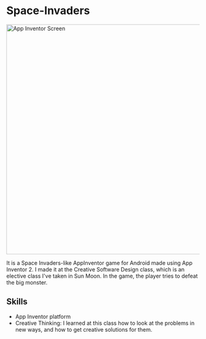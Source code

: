 # Space-Invaders

<img src="https://lh3.googleusercontent.com/61F3euhUqzamH2DDIyk6sPF8oLeXyLKZ0j_kIIEUCP1iNqYgKNqJU95rBYECxz-mwXSJUspK0zUqkHXoqKZOSQgNisbYnUyYWrLEyD8pxkCGkumpESEK3WZh1GXvrzx8bu91KH2rASBz-U9M7VyTd1kWu1NhxvVaVGmmmPM2g6dRgjwpxKptWRLRIRT2Z61InDiYYXx3wEp16cjztDwH4k4I7ByheBdmVAeOZXG4mbLD4mm6lZ_R4sJd1H7Jd60dSuPfy-I_fVqJbJUVortSSbDepxy5s6aVnOOjcww8xPacpSHK1GPAFyIaJdybIAB9ONPpfnOANQaSWyAlf5NX-Qa5IWMeZLCwC6NryJu4EPhljPYk9XijFm_YR54ueJ_mL6IJ8pUPUU3dg2yM9-n1Ebojp-5BLlgNpropbiWCe1xerm_7mGYvReu2OycxkvUQ1yOgbSaowUVYyzTizFTIaKkTXI2ZhByvgZFqMPKiFNAOtiNd2JU_4Hh06X_0C7lJ9GLdF_Yzj5i_ab8UVluroJ_4gQazLBxo_VdUeViN0Ro9lrGAqJK2E36kRONlaLMzBDKQJZx0cw0KoPkK_hzLIoEyuUqyBsFhFXrdMJZNOH_fbmTGRj-oXaw1dZkR0BmZuWh0p76IfjXSvk_VMmb1nImsvOyf9cxazvy_c8HqXJefaNEx8S8Ku7LR20vEnzCCfS0bdBPvKUuduzwwIKt1v59Cpg=w612-h929-no" height="600" weight="250" alt="App Inventor Screen">

It is a Space Invaders-like AppInventor game for Android made using App Inventor 2. I made it at the Creative Software Design class, which is an elective class I've taken in Sun Moon. 
In the game, the player tries to defeat the big monster.

## Skills
- App Inventor platform
- Creative Thinking: I learned at this class how to look at the problems in new ways, and how to get creative solutions for them.
